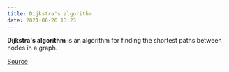 ```yaml
---
title: Dijkstra's algorithm
date: 2021-06-26 13:23
---
```


**Dijkstra's algorithm** is an algorithm for finding the shortest paths between
nodes in a graph.

[Source](https://en.wikipedia.org/wiki/Dijkstra%27s_algorithm)
